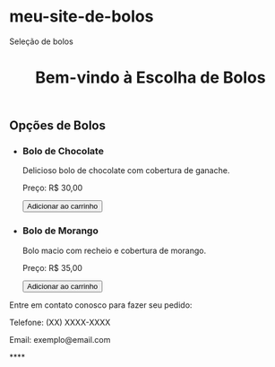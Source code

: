 # meu-site-de-bolos
Seleção de bolos
<!DOCTYPE html>
<html lang="pt-br">
<head>
  <meta charset="UTF-8">
  <meta name="viewport" content="width=device-width, initial-scale=1.0">
  <title>Escolha de Bolos</title>
  <link rel="stylesheet" href="styles.css"> <!-- Arquivo CSS para estilização -->
</head>
<body>
  <header>
    <h1>Bem-vindo à Escolha de Bolos</h1>
  </header>
  
  <main>
    <h2>Opções de Bolos</h2>
    <ul>
      <li>
        <h3>Bolo de Chocolate</h3>
        <p>Delicioso bolo de chocolate com cobertura de ganache.</p>
        <p>Preço: R$ 30,00</p>
        <button>Adicionar ao carrinho</button>
      </li>
      <li>
        <h3>Bolo de Morango</h3>
        <p>Bolo macio com recheio e cobertura de morango.</p>
        <p>Preço: R$ 35,00</p>
        <button>Adicionar ao carrinho</button>
      </li>
      <!-- Adicione mais opções de bolos aqui -->
    </ul>
  </main>
  
  <footer>
    <p>Entre em contato conosco para fazer seu pedido:</p>
    <p>Telefone: (XX) XXXX-XXXX</p>
    <p>Email: exemplo@email.com</p>
  </footer>
</body>
</html>
****
